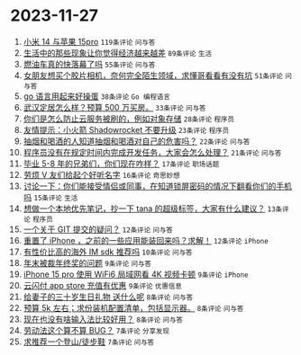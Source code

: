 # 2023-11-27

1. [小米 14 与苹果 15pro](https://www.v2ex.com/t/995416) `119条评论` `问与答`
1. [生活中的那些现象让你觉得经济越来越差](https://www.v2ex.com/t/995430) `89条评论` `生活`
1. [燃油车真的快落幕了吗](https://www.v2ex.com/t/995427) `55条评论` `问与答`
1. [女朋友想买个胶片相机，奈何完全陌生领域，求懂哥看看有没有坑](https://www.v2ex.com/t/995459) `51条评论` `问与答`
1. [go 语言用起来好操蛋](https://www.v2ex.com/t/995474) `38条评论` `Go 编程语言`
1. [武汉定居怎么样？预算 500 万买房。](https://www.v2ex.com/t/995480) `33条评论` `问与答`
1. [你们是怎么防止云服务被刷的，例如对象存储](https://www.v2ex.com/t/995478) `28条评论` `程序员`
1. [友情提示：小火箭 Shadowrocket 不要升级](https://www.v2ex.com/t/995514) `23条评论` `程序员`
1. [抽烟和喝酒的人知道抽烟和喝酒对自己的危害吗？](https://www.v2ex.com/t/995462) `22条评论` `问与答`
1. [程序员没有在规定时间内完成开发任务，大家会怎么处理？](https://www.v2ex.com/t/995469) `21条评论` `问与答`
1. [毕业 5-8 年的兄弟们，你们现在咋样？](https://www.v2ex.com/t/995433) `17条评论` `职场话题`
1. [劳烦 V 友们给起个好听名字](https://www.v2ex.com/t/995483) `16条评论` `奇思妙想`
1. [讨论一下：你们能接受情侣或同事，在知道锁屏密码的情况下翻看你们的手机吗](https://www.v2ex.com/t/995486) `15条评论` `生活`
1. [想做一个本地优先笔记，抄一下 tana 的超级标签，大家有什么建议？](https://www.v2ex.com/t/995424) `13条评论` `程序员`
1. [一个关于 GIT 提交的疑问？](https://www.v2ex.com/t/995487) `12条评论` `问与答`
1. [重置了 iPhone ，之前的一些应用能装回来吗？求解！](https://www.v2ex.com/t/995400) `12条评论` `iPhone`
1. [有性价比高的海外 IM sdk 推荐吗](https://www.v2ex.com/t/995446) `10条评论` `问与答`
1. [年末被裁年终奖的问题](https://www.v2ex.com/t/995452) `9条评论` `问与答`
1. [iPhone 15 pro 使用 WiFi6 局域网看 4K 视频卡顿](https://www.v2ex.com/t/995444) `9条评论` `iPhone`
1. [云闪付 app store 充值有优惠](https://www.v2ex.com/t/995401) `9条评论` `优惠信息`
1. [给妻子的三十岁生日礼物 送什么呢](https://www.v2ex.com/t/995490) `8条评论` `问与答`
1. [预算 5k 左右；求份装机配置清单，包括显示器。](https://www.v2ex.com/t/995460) `8条评论` `问与答`
1. [现在也没有啥输入法比较好用？](https://www.v2ex.com/t/995456) `8条评论` `问与答`
1. [劳动法这个算不算 BUG？](https://www.v2ex.com/t/995493) `7条评论` `分享发现`
1. [求推荐一个登山/徒步鞋](https://www.v2ex.com/t/995438) `7条评论` `问与答`
